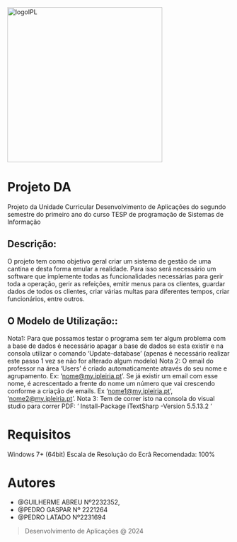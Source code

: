 <img width="350" alt="logoIPL" src="https://upload.wikimedia.org/wikipedia/commons/thumb/9/9a/Log%C3%B3tipo_Polit%C3%A9cnico_Leiria_01.png/1920px-Log%C3%B3tipo_Polit%C3%A9cnico_Leiria_01.png">

# Projeto DA
Projeto da Unidade Curricular Desenvolvimento de Aplicações do segundo semestre do primeiro ano do curso TESP de programação de Sistemas de Informação

## **Descrição**:
O projeto tem como objetivo geral criar um sistema de gestão de uma cantina e desta forma emular a realidade. Para isso será necessário um software que implemente todas as funcionalidades necessárias para gerir toda a operação, gerir as refeições, emitir menus para os clientes, guardar dados de todos os clientes, criar várias multas para diferentes tempos, criar funcionários, entre outros.

## **O Modelo de Utilização:**:
Nota1: Para que possamos testar o programa sem ter algum problema com a base de dados é necessário apagar a base de dados se esta existir e na consola utilizar o comando ‘Update-database’ (apenas é necessário realizar este passo 1 vez se não for alterado algum modelo)
Nota 2: O email do professor na área ‘Users’ é criado automaticamente através do seu nome e agrupamento. Ex: ‘nome@my.ipleiria.pt’. Se já existir um email com esse nome, é acrescentado a frente do nome um número que vai crescendo conforme a criação de emails. Ex ‘nome1@my.ipleiria.pt’, ‘nome2@my.ipleiria.pt’.
Nota 3:	 Tem de correr isto na consola do visual studio para correr PDF: ‘ Install-Package iTextSharp -Version 5.5.13.2 ‘


# Requisitos
Windows 7+ (64bit)
Escala de Resolução do Ecrâ Recomendada: 100%

# Autores 
 * @GUILHERME ABREU Nº2232352,
 * @PEDRO GASPAR Nº 2221264
 * @PEDRO LATADO Nº2231694


> Desenvolvimento de Aplicações @ 2024
